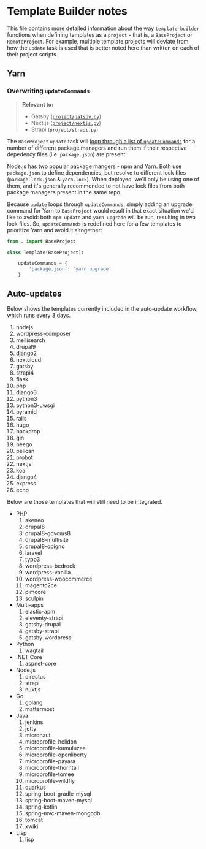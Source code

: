 # Template Builder notes

This file contains more detailed information about the way `template-builder` functions when defining templates as a `project` - that is, a `BaseProject` or `RemoteProject`. For example, multiple template projects will deviate from how the `update` task is used that is better noted here than written on each of their project scripts. 

## Yarn

### Overwriting `updateCommands`

> **Relevant to:**
> 
> * Gatsby ([`project/gatsby.py`](project/gatsby.py))
> * Next.js ([`project/nextjs.py`](project/nextjs.py))
> * Strapi ([`project/strapi.py`](project/strapi.py))

The `BaseProject` `update` task will [loop through a list of `updateCommands`](project/__init__.py) for a number of different package managers and run them if their respective depedency files (i.e. `package.json`) are present. 

Node.js has two popular package mangers - npm and Yarn. Both use `package.json` to define dependencies, but resolve to different lock files (`package-lock.json` & `yarn.lock`). When deployed, we'll only be using one of them, and it's generally recommended to not have lock files from both package managers present in the same repo. 

Because `update` loops through `updateCommands`, simply adding an upgrade command for Yarn to `BaseProject` would result in that exact situation we'd like to avoid: both `npm update` and `yarn upgrade` will be run, resulting in two lock files. So, `updateCommands` is redefined here for a few templates to prioritize Yarn and avoid it altogether:

```py
from . import BaseProject

class Template(BaseProject):

    updateCommands = {
        'package.json': 'yarn upgrade'
    }
```

## Auto-updates

Below shows the templates currently included in the auto-update workflow, which runs every 3 days.

1. nodejs
1. wordpress-composer
1. meilisearch
1. drupal9
1. django2
1. nextcloud
1. gatsby
1. strapi4
1. flask
1. php
1. django3
1. python3
1. python3-uwsgi
1. pyramid
1. rails
1. hugo
1. backdrop
1. gin
1. beego
1. pelican
1. probot
1. nextjs
1. koa
1. django4
1. express
1. echo

Below are those templates that will still need to be integrated.

- PHP
    1. akeneo
    1. drupal8
    1. drupal8-govcms8
    1. drupal8-multisite
    1. drupal8-opigno
    1. laravel
    1. typo3
    1. wordpress-bedrock
    1. wordpress-vanilla
    1. wordpress-woocommerce
    1. magento2ce
    1. pimcore
    1. sculpin
- Multi-apps
    1. elastic-apm
    1. eleventy-strapi
    1. gatsby-drupal
    1. gatsby-strapi
    1. gatsby-wordpress
- Python
    1. wagtail
- .NET Core
    1. aspnet-core
- Node.js
    1. directus
    1. strapi
    1. nuxtjs
- Go
    1. golang
    1. mattermost
- Java
    1. jenkins
    1. jetty
    1. micronaut
    1. microprofile-helidon
    1. microprofile-kumuluzee
    1. microprofile-openliberty
    1. microprofile-payara
    1. microprofile-thorntail
    1. microprofile-tomee
    1. microprofile-wildfly
    1. quarkus
    1. spring-boot-gradle-mysql
    1. spring-boot-maven-mysql
    1. spring-kotlin
    1. spring-mvc-maven-mongodb
    1. tomcat
    1. xwiki
- Lisp
    1. lisp

